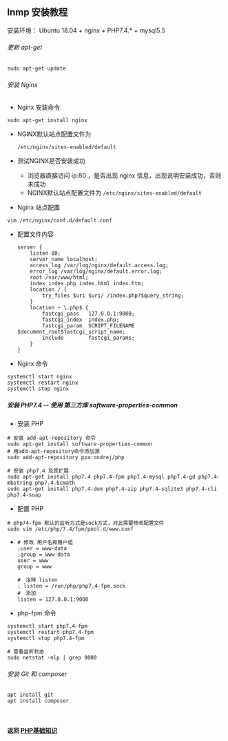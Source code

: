 ## lnmp 安装教程

安装环境： Ubuntu 18.04 + nginx + PHP7.4.* + mysql5.5

###### 更新 apt-get

```
sudo apt-get update
```

###### 安装 Nginx

- Nginx 安装命令

```
sudo apt-get install nginx
```

- NGINX默认站点配置文件为
  
  ```
  /etc/nginx/sites-enabled/default
  ```
- 测试NGINX是否安装成功
  
  - 浏览器直接访问 ip:80 ，是否出现 nginx 信息，出现说明安装成功，否则未成功
  - NGINX默认站点配置文件为 `/etc/nginx/sites-enabled/default`

- Nginx 站点配置

```
vim /etc/nginx/conf.d/default.conf
```

- 配置文件内容
  
  ```
  server {
      listen 80;
      server_name localhost;
      access_log /var/log/nginx/default.access.log;
      error_log /var/log/nginx/default.error.log;
      root /var/www/html;
      index index.php index.html index.htm;
      location / {
          try_files $uri $uri/ /index.php?$query_string;
      }
      location ~ \.php$ {
          fastcgi_pass   127.0.0.1:9000;
          fastcgi_index  index.php;
          fastcgi_param  SCRIPT_FILENAME $document_root$fastcgi_script_name;
          include        fastcgi_params;
      }
  }
  ```
- Nginx 命令

```
systemctl start nginx
systemctl restart nginx
systemctl stop nginx
```

##### 安装 PHP7.4 -- 使用 第三方库 software-properties-common

- 安装 PHP

```
# 安装 add-apt-repository 命令
sudo apt-get install software-properties-common
# 用add-apt-repository命令添加源
sudo add-apt-repository ppa:ondrej/php

# 安装 php7.4 及其扩展
sudo apt-get install php7.4 php7.4-fpm php7.4-mysql php7.4-gd php7.4-mbstring php7.4-bcmath 
sudo apt-get install php7.4-dom php7.4-zip php7.4-sqlite3 php7.4-cli php7.4-soap
```

- 配置 PHP

```
# php74-fpm 默认的监听方式是sock方式，对此需要修改配置文件
sudo vim /etc/php/7.4/fpm/pool.d/www.conf
```

- ```
  # 修改 用户名和用户组
  ;user = www-data
  ;group = www-data
  user = www
  group = www
  
  #　注释 listen
  ; listen = /run/php/php7.4-fpm.sock
  #　添加
  listen = 127.0.0.1:9000
  ```
- php-fpm 命令

```
systemctl start php7.4-fpm
systemctl restart php7.4-fpm
systemctl stop php7.4-fpm

# 查看监听状态
sudo netstat -nlp | grep 9000
```

###### 安装 Git 和 composer

```
apt install git
apt install composer
```

<br>

#### 返回 [PHP基础知识](./PHP基础知识.md)

